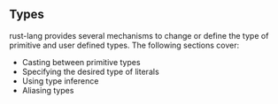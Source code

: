 ## Types

rust-lang provides several mechanisms to change or define the type of primitive and user defined types. The following
sections cover:

- Casting between primitive types
- Specifying the desired type of literals
- Using type inference
- Aliasing types